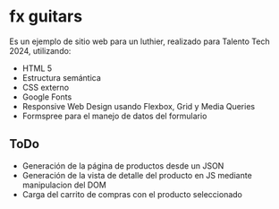# fx guitars

Es un ejemplo de sitio web para un luthier, realizado para Talento Tech 2024, utilizando:

* HTML 5  
* Estructura semántica  
* CSS externo  
* Google Fonts  
* Responsive Web Design usando Flexbox, Grid y Media Queries  
* Formspree para el manejo de datos del formulario  

## ToDo
* Generación de la página de productos desde un JSON
* Generación de la vista de detalle del producto en JS mediante manipulacion del DOM
* Carga del carrito de compras con el producto seleccionado
